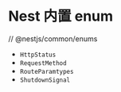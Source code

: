 # Nest 内置 enum

// @nestjs/common/enums
- `HttpStatus`
- `RequestMethod`
- `RouteParamtypes`
- `ShutdownSignal`